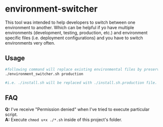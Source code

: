 # environment-switcher

This tool was intended to help developers to switch between one environment to another.
Which can be helpful if yo have multiple environments (development, testing, production, etc.) and environment specific files (i.e. deployment configurations) and you have to switch environments very often.

## Usage
```bash
#following command will replace existing environmental files by preserved files according to environment that you need switch to.
./environment_switcher.sh production

#i.e. ./install.sh will be replaced with ./install.sh.production file.
``` 

## FAQ

**Q:** I've receive "Permission denied" when I've tried to execute particular script.  
**A:** Execute `chmod u+x ./*.sh` inside of this project's folder.